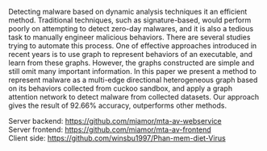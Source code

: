 Detecting malware based on dynamic analysis techniques it an efficient method. Traditional techniques, such as signature-based, would perform poorly on attempting to detect zero-day malwares, and it is also a tedious task to manually engineer malicious behaviors. There are several studies trying to automate this process. One of effective approaches introduced in recent years is to use graph to represent behaviors of an executable, and learn from these graphs. However, the graphs constructed are simple and still omit many important information. In this paper we present a method to represent malware as a multi-edge directional heterogeneous graph based on its behaviors collected from cuckoo sandbox, and apply a graph attention network to detect malware from collected datasets. Our approach gives the result of 92.66% accuracy, outperforms other methods.  
  
Server backend: https://github.com/miamor/mta-av-webservice  
Server frontend: https://github.com/miamor/mta-av-frontend  
Client side: https://github.com/winsbu1997/Phan-mem-diet-Virus  
